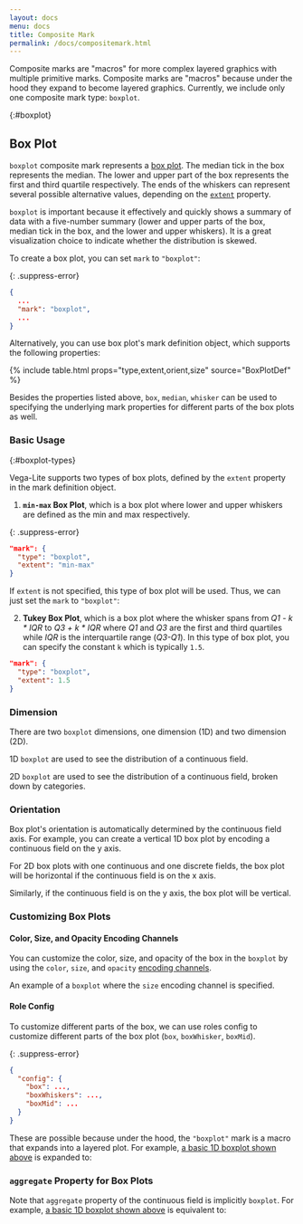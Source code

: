 ```yaml
---
layout: docs
menu: docs
title: Composite Mark
permalink: /docs/compositemark.html
---
```


Composite marks are "macros" for more complex layered graphics with multiple primitive marks. Composite marks are "macros" because under the hood they expand to become layered graphics. Currently, we include only one composite mark type: `boxplot`.

{:#boxplot}
## Box Plot

`boxplot` composite mark represents a [box plot](https://en.wikipedia.org/wiki/Box_plot). The median tick in the box represents the median. The lower and upper part of the box represents the first and third quartile respectively. The ends of the whiskers can represent several possible alternative values, depending on the [`extent`](#boxplot-types) property.

`boxplot` is important because it effectively and quickly shows a summary of data with a five-number summary (lower and upper parts of the box, median tick in the box, and the lower and upper whiskers). It is a great visualization choice to indicate whether the distribution is skewed.
<!-- TODO: Ideally we should have an annotated figure for this, but let's not do it for now-->

To create a box plot, you can set `mark` to `"boxplot"`:

{: .suppress-error}
```json
{
  ...
  "mark": "boxplot",
  ...
}
```

Alternatively, you can use box plot's mark definition object, which supports the following properties:

{% include table.html props="type,extent,orient,size" source="BoxPlotDef" %}

Besides the properties listed above, `box`, `median`, `whisker` can be used to specifying the underlying mark properties for different parts of the box plots as well.

### Basic Usage
{:#boxplot-types}

Vega-Lite supports two types of box plots, defined by the `extent` property in the mark definition object.

1) __`min-max` Box Plot__, which is a box plot where lower and upper whiskers are defined as the min and max respectively.

{: .suppress-error}
```json
"mark": {
  "type": "boxplot",
  "extent": "min-max"
}
```
<div class="vl-example" data-name="boxplot_minmax_2D_horizontal"></div>

If `extent` is not specified, this type of box plot will be used. Thus, we can just set the `mark` to `"boxplot"`:

<div class="vl-example" data-name="boxplot_minmax_1D_horizontal"></div>


2) __Tukey Box Plot__, which is a box plot where the whisker spans from _Q1 - k * IQR_ to _Q3 + k * IQR_ where _Q1_ and _Q3_ are the first and third quartiles while _IQR_ is the interquartile range (_Q3-Q1_). In this type of box plot, you can specify the constant  `k` which is typically `1.5`.

```json
"mark": {
  "type": "boxplot",
  "extent": 1.5
}
```

<div class="vl-example" data-name="box-plot_minmax_2D_horizontal_IQR"></div>

### Dimension
There are two `boxplot` dimensions, one dimension (1D) and two dimension (2D).

1D `boxplot` are used to see the distribution of a continuous field.
<div class="vl-example" data-name="boxplot_minmax_1D_horizontal"></div>

2D `boxplot` are used to see the distribution of a continuous field, broken down by categories.
<div class="vl-example" data-name="boxplot_minmax_2D_horizontal"></div>

### Orientation

Box plot's orientation is automatically determined by the continuous field axis.
For example, you can create a vertical 1D box plot by encoding a continuous field on the y axis.

<div class="vl-example" data-name="boxplot_minmax_1D_vertical"></div>

For 2D box plots with one continuous and one discrete fields,
the box plot will be horizontal if the continuous field is on the x axis.

<div class="vl-example" data-name="boxplot_minmax_2D_horizontal"></div>

Similarly, if the continuous field is on the y axis, the box plot will be vertical.

<div class="vl-example" data-name="boxplot_minmax_2D_vertical"></div>

### Customizing Box Plots

#### Color, Size, and Opacity Encoding Channels

You can customize the color, size, and opacity of the box in the `boxplot` by using the `color`, `size`, and `opacity` [encoding channels](encoding.html#channels).

An example of a `boxplot` where the `size` encoding channel is specified.
<div class="vl-example" data-name="boxplot_minmax_2D_vertical"></div>

<div class="vl-example" data-name="boxplot_minmax_2D_horizontal_color_size"></div>

#### Role Config

To customize different parts of the box, we can use roles config to customize different parts of the box plot (`box`, `boxWhisker`, `boxMid`).

{: .suppress-error}
```json
{
  "config": {
    "box": ...,
    "boxWhiskers": ...,
    "boxMid": ...
  }
}
```
<div class="vl-example" data-name="boxplot_minmax_2D_horizontal_custom_midtick_color"></div>

These are possible because under the hood, the `"boxplot"` mark is a macro that expands into a layered plot.  For example, [a basic 1D boxplot shown above](#boxplot-type) is expanded to:

<div class="vl-example" data-name="normalized/boxplot_minmax_1D_horizontal"></div>

### `aggregate` Property for Box Plots

Note that `aggregate` property of the continuous field is implicitly `boxplot`.
For example, [a basic 1D boxplot shown above](#boxplot-type) is equivalent to:
<div class="vl-example" data-name="boxplot_minmax_2D_vertical_explicit_aggregate"></div>
